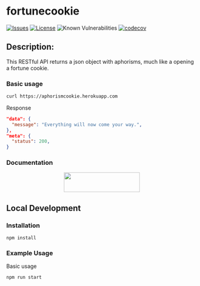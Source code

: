 fortunecookie
=========

[![Issues](https://img.shields.io/github/issues/wh-iterabb-it/fortunecookie.svg)](https://github.com/wh-iterabb-it/fortunecookie/issues)
[![License](https://img.shields.io/badge/license-GPL-blue.svg)](https://github.com/wh-iterabb-it/fortunecookie/blob/main/LICENSE)
![Known Vulnerabilities](https://snyk.io/test/github/wh-iterabb-it/fortunecookie/badge.svg)
[![codecov](https://codecov.io/gh/wh-iterabb-it/fortunecookie/branch/main/graph/badge.svg)](https://codecov.io/gh/wh-iterabb-it/fortunecookie)



## Description:

This RESTful API returns a json object with aphorisms, much like a opening a fortune cookie. 


### Basic usage


```bash 
curl https://aphorismcookie.herokuapp.com
```

Response

```json
"data": {
  "message": "Everything will now come your way.",
},
"meta": {
  "status": 200,
}
```


### Documentation

<div align="center">
  <p>
    <a href="https://rapidapi.com/wh-iterabb-it-wh-iterabb-it-default/api/fortune-cookie4/">
      <img width="200" height="52" src="https://rapidapi.com/static-assets/default/dark-logo-78e48dc1-ca3f-4d67-a6f5-74032f439c8b.svg" />
    </a>
  </p>
</div>

## Local Development

### Installation

```
npm install
```
### Example Usage

Basic usage
```
npm run start
```
